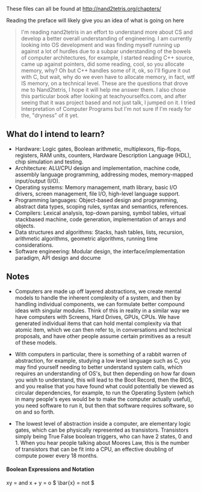 These files can all be found at http://nand2tetris.org/chapters/

Reading the preface will likely give you an idea of what is going on here

> I'm reading nand2tetris in an effort to understand more about CS and develop a better overall understanding of engineering. I am currently looking into OS development and was finding myself running up against a lot of hurdles due to a subpar understanding of the bowels of computer architectures, for example, I started reading C++ source, came up against pointers, did some reading, cool, so you allocate memory, why? Oh but C++ handles some of it, ok, so I'll figure it out with C, but wait, why do we even have to allocate memory, in fact, wtf IS memory, on a technical level. These are the questions that drove me to Nand2tetris, I hope it will help me answer them. I also chose this particular book after looking at teachyourselfcs.com, and after seeing that it was project based and not just talk, I jumped on it. I tried Interpretation of Computer Programs but I'm not sure if I'm ready for the, "dryness" of it yet. 

## What do I intend to learn?

* Hardware: Logic gates, Boolean arithmetic, multiplexors, flip-flops, registers,
RAM units, counters, Hardware Description Language (HDL), chip simulation and
testing.
* Architecture: ALU/CPU design and implementation, machine code, assembly
language programming, addressing modes, memory-mapped input/output (I/O).
* Operating systems: Memory management, math library, basic I/O drivers,
screen management, file I/O, high-level language support.
* Programming languages: Object-based design and programming, abstract data
types, scoping rules, syntax and semantics, references.
* Compilers: Lexical analysis, top-down parsing, symbol tables, virtual stackbased
machine, code generation, implementation of arrays and objects.
* Data structures and algorithms: Stacks, hash tables, lists, recursion, arithmetic
algorithms, geometric algorithms, running time considerations.
* Software engineering: Modular design, the interface/implementation paradigm,
API design and docume

## Notes

* Computers are made up off layered abstractions, we create mental models to handle the inherent complexity of a system, and then by handling individual components, we can formulate better compound ideas with singular modules. Think of this in reality in a similar way we have computers with Screens, Hard Drives, GPUs, CPUs. We have generated individual items that can hold mental complexity via that atomic item, which we can then refer to, in conversations and technical proposals, and have other people assume certain primitives as a result of these models. 

* With computers in particular, there is something of a rabbit warren of abstraction, for example, studying a low level language such as C, you may find yourself needing to better understand system calls, which requires an understanding of OS's, but then depending on how far down you wish to understand, this will lead to the Boot Record, then the BIOS, and you realise that you have found what could potentially be viewed as circular dependencies, for example, to run the Operating System (which in many people's eyes would be to make the computer actually useful), you need software to run it, but then that software requires software, so on and so forth.

* The lowest level of abstraction inside a computer, are elementary logic gates, which can be physically represented as transistors. Transistors simply being True False boolean triggers, who can have 2 states, 0 and 1. When you hear people talking about Moores Law, this is the number of transistors that can be fit into a CPU, an effective doubling of compute power every 18 months. 

#### Boolean Expressions and Notation
xy    = and
x + y = o
$ \bar{x} = not $
